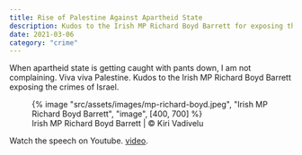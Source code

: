 ```yaml
---
title: Rise of Palestine Against Apartheid State
description: Kudos to the Irish MP Richard Boyd Barrett for exposing the crimes of Israel
date: 2021-03-06
category: "crime"
---
```


When apartheid state is getting caught with pants down, I am not complaining. Viva viva Palestine. Kudos to the Irish MP Richard Boyd Barrett exposing the crimes of Israel.

<!-- excerpt -->

<figure>
{% image "src/assets/images/mp-richard-boyd.jpeg", "Irish MP Richard Boyd Barrett", "image", [400, 700] %}
<figcaption>Irish MP Richard Boyd Barrett | © Kiri Vadivelu</figcaption>
</figure>

Watch the speech on Youtube. [video](https://www.youtube.com/watch?v=R4Pd4Yt2buc&t=3s).
